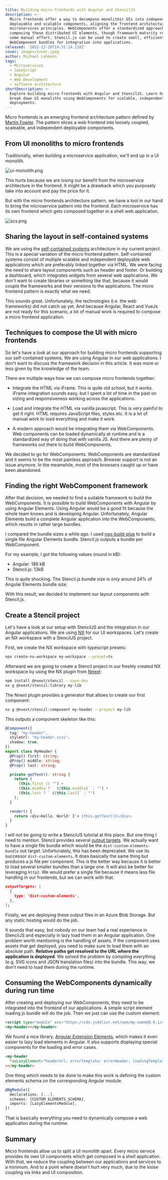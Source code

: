 ```yaml
---
title: Building micro-frontends with Angular and StencilJS
description: >-
  Micro frontends offer a way to decompose monolithic UIs into independently
  deployable and scalable components, aligning the frontend architecture with
  microservices principles. WebComponents offer a standardized approach to
  composing these distributed UI elements, though framework maturity requires
  some manual effort. Stencil.js can be used to create small, efficient
  WebComponent bundles for integration into applications.
released: '2022-12-26T14:31:14.118Z'
cover: images/cover.jpeg
author: Michael Lehmann
tags:
  - Microservices
  - JavaScript
  - Angular
  - Web Development
  - software architecture
shortDescription: >-
  Explore building micro-frontends with Angular and StencilJS. Learn how to
  break down UI monoliths using WebComponents for scalable, independent
  deployments.
---
```

Micro frontends is an emerging frontend architecture pattern defined by [Martin Fowler](https://martinfowler.com/articles/micro-frontends.html). The pattern slices a web frontend into loosely coupled, scaleable, and independent deployable components.

## From UI monoliths to micro frontends

Traditionally, when building a microservice application, we'll end up in a UI monolith.

![ui-monolith.png](images/1749948088687-2w9l4r4eiix.png)

This hurts because we are losing our benefit from the microservice architecture in the frontend. It might be a drawback which you purposely take into account and pay the price for it.

But with the micro frontends architecture pattern, we have a tool in our hand to bring the microservice pattern into the frontend. Each microservice has its own frontend which gets composed together in a shell web application.

![scs.png](images/1749948088688-x1fvr4jcwvp.png)

## Sharing the layout in self-contained systems

We are using the [self-contained systems](https://scs-architecture.org/) architecture in my current project. This is a special variation of the micro frontend pattern. Self-contained systems consist of multiple scalable and independent deployable web applications which are preferably linked together via HTML.
We were facing the need to share layout components such as header and footer. Or building a dashboard, which integrates widgets from several web applications. We don't want to create libraries or something like that, because it would couple the frameworks and their versions to the applications. The micro frontend pattern is exactly what we need.

This sounds great. Unfortunately, the technologies (i.e. the web frameworks) did not catch up yet. And because Angular, React and VueJs are not ready for this scenario, a lot of manual work is required to compose a micro frontend application.

## Techniques to compose the UI with micro frontends

So let's have a look at our approach for building micro frontends supporting our self-contained systems. We are using Angular in our web applications. I don't want to discuss the framework decision in this article. It was more or less given by the knowledge of the team.

There are multiple ways how we can compose micro frontends together:

* Integrate the HTML via iFrame. This is quite old school, but it works. iFrame integration sounds easy, but I spent a lot of time in the past on sizing and responsiveness working across the applications.

* Load and integrate the HTML via vanilla javascript. This is very painful to get it right. HTML requires JavaScript files, styles etc. It is a lot of manual work to load everything and make it work.

* A modern approach would be integrating them via WebComponents. Web components can be loaded dynamically at runtime and is a standardized way of doing that with vanilla JS. And there are plenty of frameworks out there to build WebComponents.

We decided to go for WebComponents. WebComponents are standardized and it seems to be the most painless approach. Browser support is not an issue anymore. In the meanwhile, most of the browsers caught up or have been abandoned.

## Finding the right WebComponent framework

After that decision, we needed to find a suitable framework to build the WebComponents. It is possible to build WebComponents with Angular by using Angular Elements. Using Angular would be a good fit because the whole team knows and is developing Angular. Unfortunately, Angular Elements build a complete Angular application into the WebComponents, which results in rather large bundles.

I compared the bundle sizes a while ago. I used [ngx-build-plus](https://github.com/manfredsteyer/ngx-build-plus) to build a single file Angular Elements bundle. Stencil.js outputs a bundle per WebComponent.

For my example, I got the following values (round in kB):

* Angular: 186 kB
* Stencil.js: 13kB

This is quite shocking. The Stencil.js bundle size is only around 24% of Angular Elements bundle size.

With this result, we decided to implement our layout components with Stencil.js.

## Create a Stencil project

Let's have a look at our setup with StencilJS and the integration in our Angular applications. We are using [NX](https://nx.dev/) for our UI workspaces. Let's create an NX workspace with a StencilJS project.

First, we create the NX workspace with typescript presets:

```bash
npx create-nx-workspace my-workspace --preset=ts
```

Afterward we are going to create a Stencil project in our freshly created NX workspace by using the NX plugin from [Nnext](https://nxext.dev/docs/nxext/overview.html):

```bash
npm install @nxext/stencil --save-dev
nx g @nxext/stencil:library my-lib
```

The Nnext plugin provides a generator that allows to create our first component:

```bash
nx g @nxext/stencil:component my-header --project my-lib
```

This outputs a component skeleton like this:

```ts
@Component({
  tag: "my-header",
  styleUrl: "my-header.scss",
  shadow: true,
})
export class MyHeader {
  @Prop() first: string;
  @Prop() middle: string;
  @Prop() last: string;

  private getText(): string {
    return (
      (this.first || "") +
      (this.middle ? ` ${this.middle}` : "") +
      (this.last ? ` ${this.last}` : "")
    );
  }

  render() {
    return <div>Hello, World! I'm {this.getText()}</div>;
  }
}
```

I will not be going to write a StencilJS tutorial at this place. But one thing I need to mention. Stencil provides several [output targets](https://stenciljs.com/docs/output-targets). We actually want to have a single file bundle which would be the `dist-custom-elements-bundle` out target. Unfortunately, this has been deprecated. We use its successor `dist-custom-elements`. It does basically the same thing but produces a js file per component. This is the better way because it is better to load several smaller bundles than a large one. It will also be better for leveraging `http2`. We would prefer a single file because it means less file handling in our frontends, but we can work with that.

```json
outputTargets: [
  {
    type: 'dist-custom-elements',
  },
];
```

Finally, we are deploying these output files in an Azure Blob Storage. But any static hosting would do the job.

It sounds that easy, but nobody on our team had a real experience in StencilJS and especially in lazy load them in an Angular application. One problem worth mentioning is the handling of assets. If the component uses assets that get deployed, you need to make sure to load them with an absolute path. **Relative paths get resolved to the URL where the application is deployed**. We solved the problem by compiling everything (e.g. SVG icons and JSON translation files) into the bundle. This way, we don't need to load them during the runtime.

## Consuming the WebComponents dynamically during run time

After creating and deploying our WebComponents, they need to be integrated into the frontend of our applications. A simple script element loading js bundle will do the job. Then we just can use the custom element:

```html
<script type="module" src="https://cdn.jsdelivr.net/npm/my-name@0.0.1/dist/myname.js"></script>
<my-header></my-header>
```

We found a nice library, [Angular Extension Elements](https://angular-extensions.github.io/elements/#/home), which makes it even easier to lazy load elements in Angular. It also supports displaying special components for the loading and error cases.

```html
<my-header
  *axLazyElement="headerUrl; errorTemplate: errorHeader; loadingTemplate: loading; module: true"
></my-header>
```

One thing which needs to be done to make this work is defining the custom elements schema on the corresponding Angular module.

```ts
@NgModule({
  declarations: [...],
  schemas: [CUSTOM_ELEMENTS_SCHEMA],
  imports: [LazyElementsModule],
})
```

That is basically everything you need to dynamically compose a web application during the runtime.

## Summary

Micro frontends allow us to split a UI monolith apart. Every micro service provides its own UI components which get composed in a shell application. With that, we reduce the coupling between our applications and services to a minimum. And to a point where doesn't hurt very much, due to the loose coupling via links and UI composition.
